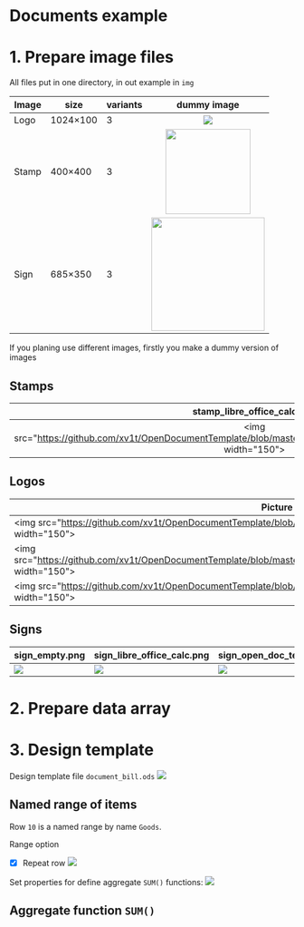 # Documents example

# 1. Prepare image files
All files put in one directory, in out example in `img`

Image | size     | variants | dummy image
------|----------|----------|:--------------------:
Logo  | 1024×100 |   3      | <img src="https://github.com/xv1t/OpenDocumentTemplate/blob/master/examples/documents/img/logo_empty.jpg"> 
Stamp | 400×400  |   3      | <img src="https://github.com/xv1t/OpenDocumentTemplate/blob/master/examples/documents/img/stamp_empty.png" width="150">
Sign  | 685×350  |   3      | <img src="https://github.com/xv1t/OpenDocumentTemplate/blob/master/examples/documents/img/sign_empty.png" width="200">

If you planing use different images, firstly you make a dummy version of images




## Stamps
stamp_libre_office_calc.png|stamp_open_doc_template.png|stamp_ubuntu.png
:------:|:-----:|:-----:
<img src="https://github.com/xv1t/OpenDocumentTemplate/blob/master/examples/documents/img/stamp_empty.png width="150"> | <img src="https://github.com/xv1t/OpenDocumentTemplate/blob/master/examples/documents/img/stamp_libre_office_calc.png) | <img src="https://github.com/xv1t/OpenDocumentTemplate/blob/master/examples/documents/img/stamp_open_doc_template.png width="150"> | ![](https://github.com/xv1t/OpenDocumentTemplate/blob/master/examples/documents/img/stamp_ubuntu.png width="150">

## Logos
Picture | File
------|-----
<img src="https://github.com/xv1t/OpenDocumentTemplate/blob/master/examples/documents/img/logo_libre_office.jpg width="150"> |logo_libre_office.jpg
<img src="https://github.com/xv1t/OpenDocumentTemplate/blob/master/examples/documents/img/logo_open_doc_template.jpg width="150"> |logo_open_doc_template.jpg
<img src="https://github.com/xv1t/OpenDocumentTemplate/blob/master/examples/documents/img/logo_ubuntu.jpg width="150"> | logo_ubuntu.jpg

## Signs
sign_empty.png | sign_libre_office_calc.png | sign_open_doc_template.png | sign_ubuntu.png
--------|------|-----|-----
![](https://github.com/xv1t/OpenDocumentTemplate/blob/master/examples/documents/img/sign_empty.png) |![](https://github.com/xv1t/OpenDocumentTemplate/blob/master/examples/documents/img/sign_libre_office_calc.png) |![](https://github.com/xv1t/OpenDocumentTemplate/blob/master/examples/documents/img/sign_open_doc_template.png) |![](https://github.com/xv1t/OpenDocumentTemplate/blob/master/examples/documents/img/sign_ubuntu.png)

# 2. Prepare data array


# 3. Design template
Design template file `document_bill.ods`
![](https://github.com/xv1t/OpenDocumentTemplate/blob/master/docs/img/document_template_src.jpg)

## Named range of items
Row `10` is a named range by name `Goods`.

Range option 

- [x] Repeat row
![](https://github.com/xv1t/OpenDocumentTemplate/blob/master/docs/img/document_template_src_named.jpg)

Set properties for define aggregate `SUM()` functions:
![](https://github.com/xv1t/OpenDocumentTemplate/blob/master/docs/img/document_template_src_properties.jpg)

## Aggregate function `SUM()`
